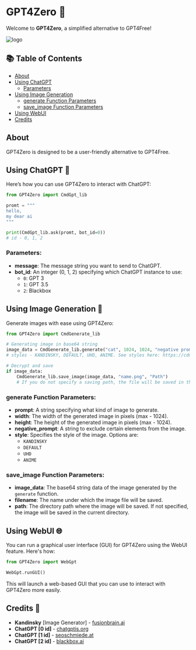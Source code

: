 # GPT4Zero 🚀

Welcome to **GPT4Zero**, a simplified alternative to GPT4Free!

![logo](https://i.ibb.co/3SQqx9v/photo-2024-08-31-12-14-53.jpg)

## 📚 Table of Contents
- [About](#about)
- [Using ChatGPT](#using-chatgpt-)
  - [Parameters](#parameters)
- [Using Image Generation ](#using-image-generation-)
  - [generate Function Parameters](#generate-function-parameters)
  - [save_image Function Parameters](#save_image-function-parameters)
- [Using WebUI](#using-webui-)
- [Credits](#credits-)

## About

GPT4Zero is designed to be a user-friendly alternative to GPT4Free. 

## Using ChatGPT 🤖

Here’s how you can use GPT4Zero to interact with ChatGPT:

```python
from GPT4Zero import CmdGpt_lib

promt = """
hello,
my dear ai
"""

print(CmdGpt_lib.ask(promt, bot_id=0))
# id - 0, 1, 2
```

### Parameters:
- **message**: The message string you want to send to ChatGPT.
- **bot_id**: An integer (0, 1, 2) specifying which ChatGPT instance to use:
  - `0`: GPT 3
  - `1`: GPT 3.5
  - `2`: Blackbox

## Using Image Generation 🎨

Generate images with ease using GPT4Zero:

```python
from GPT4Zero import CmdGenerate_lib

# Generating image in base64 string
image_data = CmdGenerate_lib.generate("cat", 1024, 1024, "negative prompt", "style") 
# styles - KANDINSKY, DEFAULT, UHD, ANIME. See styles here: https://cdn.fusionbrain.ai/static/styles/key

# Decrypt and save
if image_data:
    CmdGenerate_lib.save_image(image_data, "name.png", "Path") 
    # If you do not specify a saving path, the file will be saved in the same directory
```

### generate Function Parameters:
- **prompt**: A string specifying what kind of image to generate.
- **width**: The width of the generated image in pixels (max - 1024).
- **height**: The height of the generated image in pixels (max - 1024).
- **negative_prompt**: A string to exclude certain elements from the image.
- **style**: Specifies the style of the image. Options are:
  - `KANDINSKY`
  - `DEFAULT`
  - `UHD`
  - `ANIME`

### save_image Function Parameters:
- **image_data**: The base64 string data of the image generated by the `generate` function.
- **filename**: The name under which the image file will be saved.
- **path**: The directory path where the image will be saved. If not specified, the image will be saved in the current directory.

## Using WebUI 🌐
You can run a graphical user interface (GUI) for GPT4Zero using the WebUI feature. Here's how:
```Python
from GPT4Zero import WebGpt

WebGpt.runGUI()
```
This will launch a web-based GUI that you can use to interact with GPT4Zero more easily.

## Credits 🙌

- **Kandinsky** [Image Generator] - [fusionbrain.ai](https://fusionbrain.ai/)
- **ChatGPT [0 id]** - [chatgptis.org](https://chatgptis.org/)
- **ChatGPT [1 id]** - [seoschmiede.at](https://seoschmiede.at/en/aitools/chatgpt-tool/)
- **ChatGPT [2 id]** - [blackbox.ai](https://www.blackbox.ai/)
